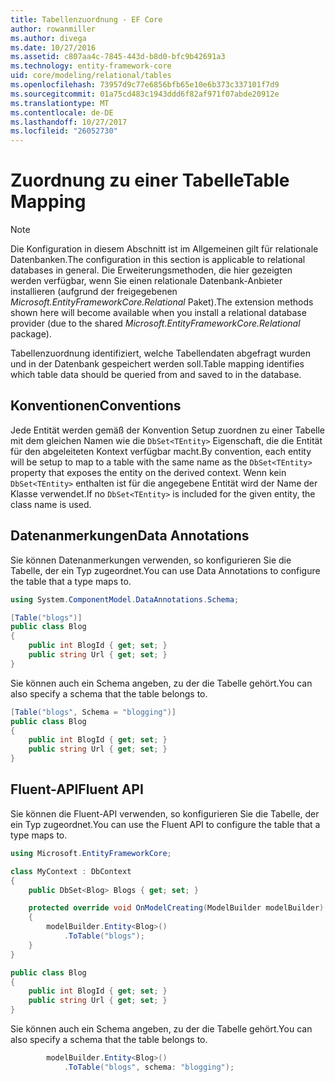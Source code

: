 ```yaml
---
title: Tabellenzuordnung - EF Core
author: rowanmiller
ms.author: divega
ms.date: 10/27/2016
ms.assetid: c807aa4c-7845-443d-b8d0-bfc9b42691a3
ms.technology: entity-framework-core
uid: core/modeling/relational/tables
ms.openlocfilehash: 73957d9c77e6856bfb65e10e6b373c337101f7d9
ms.sourcegitcommit: 01a75cd483c1943ddd6f82af971f07abde20912e
ms.translationtype: MT
ms.contentlocale: de-DE
ms.lasthandoff: 10/27/2017
ms.locfileid: "26052730"
---
```

# <a name="table-mapping"></a><span data-ttu-id="d8039-102">Zuordnung zu einer Tabelle</span><span class="sxs-lookup"><span data-stu-id="d8039-102">Table Mapping</span></span>

> [!NOTE]  
> <span data-ttu-id="d8039-103">Die Konfiguration in diesem Abschnitt ist im Allgemeinen gilt für relationale Datenbanken.</span><span class="sxs-lookup"><span data-stu-id="d8039-103">The configuration in this section is applicable to relational databases in general.</span></span> <span data-ttu-id="d8039-104">Die Erweiterungsmethoden, die hier gezeigten werden verfügbar, wenn Sie einen relationale Datenbank-Anbieter installieren (aufgrund der freigegebenen *Microsoft.EntityFrameworkCore.Relational* Paket).</span><span class="sxs-lookup"><span data-stu-id="d8039-104">The extension methods shown here will become available when you install a relational database provider (due to the shared *Microsoft.EntityFrameworkCore.Relational* package).</span></span>

<span data-ttu-id="d8039-105">Tabellenzuordnung identifiziert, welche Tabellendaten abgefragt wurden und in der Datenbank gespeichert werden soll.</span><span class="sxs-lookup"><span data-stu-id="d8039-105">Table mapping identifies which table data should be queried from and saved to in the database.</span></span>

## <a name="conventions"></a><span data-ttu-id="d8039-106">Konventionen</span><span class="sxs-lookup"><span data-stu-id="d8039-106">Conventions</span></span>

<span data-ttu-id="d8039-107">Jede Entität werden gemäß der Konvention Setup zuordnen zu einer Tabelle mit dem gleichen Namen wie die `DbSet<TEntity>` Eigenschaft, die die Entität für den abgeleiteten Kontext verfügbar macht.</span><span class="sxs-lookup"><span data-stu-id="d8039-107">By convention, each entity will be setup to map to a table with the same name as the `DbSet<TEntity>` property that exposes the entity on the derived context.</span></span> <span data-ttu-id="d8039-108">Wenn kein `DbSet<TEntity>` enthalten ist für die angegebene Entität wird der Name der Klasse verwendet.</span><span class="sxs-lookup"><span data-stu-id="d8039-108">If no `DbSet<TEntity>` is included for the given entity, the class name is used.</span></span>

## <a name="data-annotations"></a><span data-ttu-id="d8039-109">Datenanmerkungen</span><span class="sxs-lookup"><span data-stu-id="d8039-109">Data Annotations</span></span>

<span data-ttu-id="d8039-110">Sie können Datenanmerkungen verwenden, so konfigurieren Sie die Tabelle, der ein Typ zugeordnet.</span><span class="sxs-lookup"><span data-stu-id="d8039-110">You can use Data Annotations to configure the table that a type maps to.</span></span>

``` csharp
using System.ComponentModel.DataAnnotations.Schema;
```
``` csharp
[Table("blogs")]
public class Blog
{
    public int BlogId { get; set; }
    public string Url { get; set; }
}
```

<span data-ttu-id="d8039-111">Sie können auch ein Schema angeben, zu der die Tabelle gehört.</span><span class="sxs-lookup"><span data-stu-id="d8039-111">You can also specify a schema that the table belongs to.</span></span>

``` csharp
[Table("blogs", Schema = "blogging")]
public class Blog
{
    public int BlogId { get; set; }
    public string Url { get; set; }
}
```

## <a name="fluent-api"></a><span data-ttu-id="d8039-112">Fluent-API</span><span class="sxs-lookup"><span data-stu-id="d8039-112">Fluent API</span></span>

<span data-ttu-id="d8039-113">Sie können die Fluent-API verwenden, so konfigurieren Sie die Tabelle, der ein Typ zugeordnet.</span><span class="sxs-lookup"><span data-stu-id="d8039-113">You can use the Fluent API to configure the table that a type maps to.</span></span>

``` csharp
using Microsoft.EntityFrameworkCore;
```
``` csharp
class MyContext : DbContext
{
    public DbSet<Blog> Blogs { get; set; }

    protected override void OnModelCreating(ModelBuilder modelBuilder)
    {
        modelBuilder.Entity<Blog>()
            .ToTable("blogs");
    }
}

public class Blog
{
    public int BlogId { get; set; }
    public string Url { get; set; }
}
```

<span data-ttu-id="d8039-114">Sie können auch ein Schema angeben, zu der die Tabelle gehört.</span><span class="sxs-lookup"><span data-stu-id="d8039-114">You can also specify a schema that the table belongs to.</span></span>

<!-- [!code-csharp[Main](samples/core/relational/Modeling/FluentAPI/Samples/Relational/TableAndSchema.cs?highlight=2)] -->
``` csharp
        modelBuilder.Entity<Blog>()
            .ToTable("blogs", schema: "blogging");
```
